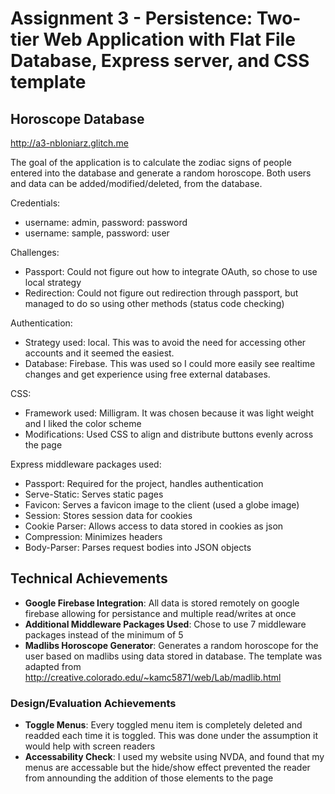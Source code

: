 Assignment 3 - Persistence: Two-tier Web Application with Flat File Database, Express server, and CSS template
===
## Horoscope Database

http://a3-nbloniarz.glitch.me

The goal of the application is to calculate the zodiac signs of people entered into the database and generate a random horoscope. Both users and data can be added/modified/deleted, from the database.

Credentials:
 - username: admin, password: password
 - username: sample, password: user

Challenges:
 - Passport: Could not figure out how to integrate OAuth, so chose to use local strategy
 - Redirection: Could not figure out redirection through passport, but managed to do so using other methods (status code checking)

Authentication:
 - Strategy used: local. This was to avoid the need for accessing other accounts and it seemed the easiest.
 - Database: Firebase. This was used so I could more easily see realtime changes and get experience using free external databases.
 
CSS:
 - Framework used: Milligram. It was chosen because it was light weight and I liked the color scheme
 - Modifications: Used CSS to align and distribute buttons evenly across the page
 
Express middleware packages used:
 - Passport: Required for the project, handles authentication
 - Serve-Static: Serves static pages
 - Favicon: Serves a favicon image to the client (used a globe image)
 - Session: Stores session data for cookies
 - Cookie Parser: Allows access to data stored in cookies as json
 - Compression: Minimizes headers
 - Body-Parser: Parses request bodies into JSON objects

## Technical Achievements
- **Google Firebase Integration**: All data is stored remotely on google firebase allowing for persistance and multiple read/writes at once
- **Additional Middleware Packages Used**: Chose to use 7 middleware packages instead of the minimum of 5
- **Madlibs Horoscope Generator**: Generates a random horoscope for the user based on madlibs using data stored in database. The template was adapted from http://creative.colorado.edu/~kamc5871/web/Lab/madlib.html

### Design/Evaluation Achievements
- **Toggle Menus**: Every toggled menu item is completely deleted and readded each time it is toggled. This was done under the assumption it would help with screen readers
- **Accessability Check**: I used my website using NVDA, and found that my menus are accessable but the hide/show effect prevented the reader from announding the addition of those elements to the page
